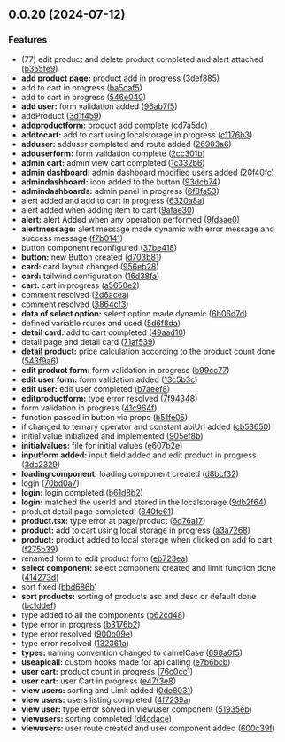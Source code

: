 ## 0.0.20 (2024-07-12)


### Features

* (77) edit product and delete product completed and alert attached ([b355fe9](https://gitlab.com/paras205/boilerplate-react/commit/b355fe9b0929f7d0ceae31b38f1407a6bde0f6cd))
* **add product page:** product add in progress ([3def885](https://gitlab.com/paras205/boilerplate-react/commit/3def8859bcd1dfa75e247de141c7abbcf96d2ebe))
* add to cart in progress ([ba5caf5](https://gitlab.com/paras205/boilerplate-react/commit/ba5caf51bbfa1f79c14001e4f21df4bd1efa6a0b))
* add to cart in progress ([546e040](https://gitlab.com/paras205/boilerplate-react/commit/546e0401f62c2244233c276414abf60d2ed7443c))
* **add user:** form validation added ([96ab7f5](https://gitlab.com/paras205/boilerplate-react/commit/96ab7f5e12ac96952a5e9b8d6053a99dbbba60d6))
* addProduct ([3d1f459](https://gitlab.com/paras205/boilerplate-react/commit/3d1f45906e7993f804416e4a963c567034f81f77))
* **addproductform:** product add complete ([cd7a5dc](https://gitlab.com/paras205/boilerplate-react/commit/cd7a5dce66dd302284b613e1291a69e1a9432dd3))
* **addtocart:** add to cart using localstorage in progress ([c1176b3](https://gitlab.com/paras205/boilerplate-react/commit/c1176b31778935b2a809fe7dd2e7f26fdcfeba27))
* **adduser:** adduser completed and route added ([26903a6](https://gitlab.com/paras205/boilerplate-react/commit/26903a685d2e79ab08815074dd3f32f2108c4cbd))
* **adduserform:** form validation complete ([2cc301b](https://gitlab.com/paras205/boilerplate-react/commit/2cc301b7693f651091da3ea79c1d2b62021b917d))
* **admin cart:** admin view cart completed ([1c332b6](https://gitlab.com/paras205/boilerplate-react/commit/1c332b637254d9c7acd86c8817820671bdfa7fad))
* **admin dashboard:** admin dashboard modified users added ([20f40fc](https://gitlab.com/paras205/boilerplate-react/commit/20f40fc356768d1515a305d2d5cf91656535292d))
* **admindashboard:** icon added to the button ([93dcb74](https://gitlab.com/paras205/boilerplate-react/commit/93dcb747d2dc3791a3e672e450c7f748c0c8d4f2))
* **admindashboards:** admin panel in progress ([6f8fa53](https://gitlab.com/paras205/boilerplate-react/commit/6f8fa53811d0cceac3b7f855e180be1a97bbf55a))
* alert added and add to cart in progress ([6320a8a](https://gitlab.com/paras205/boilerplate-react/commit/6320a8aa35183cfe87ab88233172df8f9a5a83ba))
* alert added when adding item to cart ([9afae30](https://gitlab.com/paras205/boilerplate-react/commit/9afae30e5788e06008e8348ce8cadf0634531524))
* **alert:** alert Added when any operation performed ([9fdaae0](https://gitlab.com/paras205/boilerplate-react/commit/9fdaae004f7e47e40f74613b0ec2681bca868561))
* **alertmessage:** alert message made dynamic with error message and success message ([f7b0141](https://gitlab.com/paras205/boilerplate-react/commit/f7b01412ab4dc1a2fe6ca492394848140bb1d75b))
* button component reconfigured ([37be418](https://gitlab.com/paras205/boilerplate-react/commit/37be418f50ca7f8f4ac6b53f25de59d3852ed639))
* **button:** new Button created ([d703b81](https://gitlab.com/paras205/boilerplate-react/commit/d703b8175c832a69415201b057e22cc61075c7c2))
* **card:** card layout changed ([956eb28](https://gitlab.com/paras205/boilerplate-react/commit/956eb28a501a60a79d817fc589f812192ae55206))
* **card:** tailwind configuration ([16d38fa](https://gitlab.com/paras205/boilerplate-react/commit/16d38fab8bc53125265de7c84b74ba99575da232))
* **cart:** cart in progress ([a5650e2](https://gitlab.com/paras205/boilerplate-react/commit/a5650e2014d653c344711e3a37f6e08365b69a46))
* comment resolved ([2d6acea](https://gitlab.com/paras205/boilerplate-react/commit/2d6acea68df1bfbd9b06e0567d146458caf4b8f6))
* comment resolved ([3864cf3](https://gitlab.com/paras205/boilerplate-react/commit/3864cf37faaf130340c7e7a2da4af7f0d400408f))
* **data of select option:** select option made dynamic ([6b06d7d](https://gitlab.com/paras205/boilerplate-react/commit/6b06d7df9c3f0f0e24b66fd8ffe7201abe4f5c63))
* defined variable routes and used ([5d6f8da](https://gitlab.com/paras205/boilerplate-react/commit/5d6f8da05ae30729ee3859c5ef010e5013fc1c6b))
* **detail card:** add to cart completed ([49aad10](https://gitlab.com/paras205/boilerplate-react/commit/49aad104fb93abaf1ecc4ed933081071f66e99f8))
* detail page and detail card ([71af539](https://gitlab.com/paras205/boilerplate-react/commit/71af539b524f71d565abca87115cd614cd64e4be))
* **detail product:** price calculation according to the product count done ([543f9a6](https://gitlab.com/paras205/boilerplate-react/commit/543f9a6f7cb01e33da85b9fcf9c9243aceaf4254))
* **edit product form:** form validation in progress ([b99cc77](https://gitlab.com/paras205/boilerplate-react/commit/b99cc7772bfece0a41a37c347bd14a825932ee81))
* **edit user form:** form validation added ([13c5b3c](https://gitlab.com/paras205/boilerplate-react/commit/13c5b3c4ece52c86397f39bcde6773ec16e83543))
* **edit user:** edit user completed ([b7aeef8](https://gitlab.com/paras205/boilerplate-react/commit/b7aeef828188d8f557e6b963dd50a96996f2de6d))
* **editproductform:** type error resolved ([7f94348](https://gitlab.com/paras205/boilerplate-react/commit/7f94348f782925ea46f43c81226203772f5ceb9d))
* form validation in progress ([41c964f](https://gitlab.com/paras205/boilerplate-react/commit/41c964f71dc199711e7de2222549a4f8e7e01740))
* function passed in button via props ([b51fe05](https://gitlab.com/paras205/boilerplate-react/commit/b51fe0554a8d6799b7719c5cfc1273dd6509f372))
* if changed to ternary operator and constant apiUrl added ([cb53650](https://gitlab.com/paras205/boilerplate-react/commit/cb53650da7f2e0ba38ecb99d2dddba4411d92fe3))
* initial value initialized and implemented ([905ef8b](https://gitlab.com/paras205/boilerplate-react/commit/905ef8b024b3613db1d72e54fe4f84c4ae92f794))
* **initialvalues:** file for initial values ([e607b2e](https://gitlab.com/paras205/boilerplate-react/commit/e607b2ed719dcfd48ffb2d2b08f02f27c5fe0422))
* **inputform added:** input field added and edit product in progress ([3dc2329](https://gitlab.com/paras205/boilerplate-react/commit/3dc232981d6b7436e72106d4151a81bb4f8a34cf))
* **loading component:** loading component created ([d8bcf32](https://gitlab.com/paras205/boilerplate-react/commit/d8bcf322769a88edc27c83a32ebf10590a527d40))
* login ([70bd0a7](https://gitlab.com/paras205/boilerplate-react/commit/70bd0a75801d223569b9d4cf7f669ce3cad01109))
* **login:** login completed ([b61d8b2](https://gitlab.com/paras205/boilerplate-react/commit/b61d8b2fa7808c86d8b4c190ba545c98712c1f93))
* **login:** matched the userId and stored in the localstorage ([9db2f64](https://gitlab.com/paras205/boilerplate-react/commit/9db2f646082b615fdedf5363ccb798458055b164))
* product detail page completed' ([840fe61](https://gitlab.com/paras205/boilerplate-react/commit/840fe618d4ac29b420ab4443aa145881084d149a))
* **product.tsx:** type error at page/product ([6d76a17](https://gitlab.com/paras205/boilerplate-react/commit/6d76a170bcc4f01bfb57ef3963e9a54a36380ae3))
* **product:** add to cart using local storage in progress ([a3a7268](https://gitlab.com/paras205/boilerplate-react/commit/a3a7268c7d13f96bb73413b44c3a929065180f5d))
* **product:** product added to local storage when clicked on add to cart ([f275b39](https://gitlab.com/paras205/boilerplate-react/commit/f275b399bdac71a57ab97bdfe5303c9117fde4e3))
* renamed form to edit product form ([eb723ea](https://gitlab.com/paras205/boilerplate-react/commit/eb723eab7d37c8b844826fcc7d9cd4e90f586e30))
* **select component:** select component created and limit function done ([414273d](https://gitlab.com/paras205/boilerplate-react/commit/414273d8d6e799b78cddec88aede0156ac38c2aa))
* sort fixed ([bbd686b](https://gitlab.com/paras205/boilerplate-react/commit/bbd686b0a3f8dd7f88f5e4859adb2d16668eb906))
* **sort products:** sorting of products asc and desc or default done ([bc1ddef](https://gitlab.com/paras205/boilerplate-react/commit/bc1ddefc81695b0058c7de42dcf3e079ca5cf4b6))
* type added to all the components ([b62cd48](https://gitlab.com/paras205/boilerplate-react/commit/b62cd48b131e2cb4d61f5c769a74b07027d38c84))
* type error in progress ([b3176b2](https://gitlab.com/paras205/boilerplate-react/commit/b3176b292213920b1b46ab37b210a2a9505f8db3))
* type error resolved ([900b09e](https://gitlab.com/paras205/boilerplate-react/commit/900b09eb50ff16f6da19739b6534ab2e1f81b07b))
* type error resolved ([132361a](https://gitlab.com/paras205/boilerplate-react/commit/132361a831bda8f21de5a21459c159da5fe4e5b9))
* **types:** naming convention changed to camelCase ([698a6f5](https://gitlab.com/paras205/boilerplate-react/commit/698a6f5f717a483f5f28010159d700f7b75bb216))
* **useapicall:** custom hooks made for api calling ([e7b6bcb](https://gitlab.com/paras205/boilerplate-react/commit/e7b6bcb8a61c3266696fb07507716c2d6790df5c))
* **user cart:** product count in progress ([76c0cc1](https://gitlab.com/paras205/boilerplate-react/commit/76c0cc175b8298b406290fe19a8f1963f7905531))
* **user cart:** user Cart in progress ([e47f3e8](https://gitlab.com/paras205/boilerplate-react/commit/e47f3e8979ba95e8f98f813b23a701a814e7ba04))
* **view users:** sorting and Limit added ([0de8031](https://gitlab.com/paras205/boilerplate-react/commit/0de803131f70ea94ab153f8e2dd69065027f0794))
* **view users:** users listing completed ([4f7239a](https://gitlab.com/paras205/boilerplate-react/commit/4f7239a274173c137cd5036c3c3bf784f205e7f9))
* **view user:** type error solved in viewuser component ([51935eb](https://gitlab.com/paras205/boilerplate-react/commit/51935eb5bb4d16d74364b42fb5a9491fde72d8c6))
* **viewusers:** sorting completed ([d4cdace](https://gitlab.com/paras205/boilerplate-react/commit/d4cdace2c58c3af62fcecc537d16a26b8a7225a2))
* **viewusers:** user route created and user component added ([600c39f](https://gitlab.com/paras205/boilerplate-react/commit/600c39f459d5119a3eda7aa2e2a5c58b6fd5c792))



